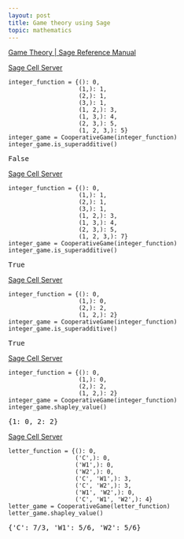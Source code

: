 ```yaml
---
layout: post
title: Game theory using Sage
topic: mathematics
---
```


[Game Theory \| Sage Reference Manual](https://doc.sagemath.org/html/en/reference/game_theory/index.html)

[Sage Cell Server](https://sagecell.sagemath.org/?z=eJzLzCtJTU8tik8rzUsuyczPU7BVqNbQtFIw0OHlUsACNAx1gLKGuGSN8Moa45U11FEAazfGowBsgglu2yEKTPFaAVVTy8uVCfV8emJuKtDjzvn5BalFiSWZZanuQBGNTLSw0UTVoZdZHF9cCtKRkpIJ0qShCQAEYEYd&lang=sage&interacts=eJyLjgUAARUAuQ==)

```
integer_function = {(): 0,
                    (1,): 1,
                    (2,): 1,
                    (3,): 1,
                    (1, 2,): 3,
                    (1, 3,): 4,
                    (2, 3,): 5,
                    (1, 2, 3,): 5}
integer_game = CooperativeGame(integer_function)
integer_game.is_superadditive()
```

<samp>False</samp>

[Sage Cell Server](https://sagecell.sagemath.org/?z=eJzLzCtJTU8tik8rzUsuyczPU7BVqNbQtFIw0OHlUsACNAx1gLKGuGSN8Moa45U11FEAazfGowBsgglu2yEKTPFaAVFjXsvLlQn1fHpibirQ4875-QWpRYklmWWp7kARjUy0sNFE1aGXWRxfXArSkZKSCdKkoQkABQpGHw==&lang=sage&interacts=eJyLjgUAARUAuQ==)

```
integer_function = {(): 0,
                    (1,): 1,
                    (2,): 1,
                    (3,): 1,
                    (1, 2,): 3,
                    (1, 3,): 4,
                    (2, 3,): 5,
                    (1, 2, 3,): 7}
integer_game = CooperativeGame(integer_function)
integer_game.is_superadditive()
```

<samp>True</samp>

[Sage Cell Server](https://sagecell.sagemath.org/?z=eJzLzCtJTU8tik8rzUsuyczPU7BVqNbQtFIw0OHlUsACNAx18MkagWSNcOtVgCio5eXKhFqcnpibCrTUOT-_ILUosSSzLNUdKKKRieYuTVQdepnF8cWlIB0pKZkgTRqaAMibNCM=&lang=sage&interacts=eJyLjgUAARUAuQ==)

```
integer_function = {(): 0,
                    (1,): 0,
                    (2,): 2,
                    (1, 2,): 2}
integer_game = CooperativeGame(integer_function)
integer_game.is_superadditive()
```

<samp>True</samp>

[Sage Cell Server](https://sagecell.sagemath.org/?z=eJzLzCtJTU8tik8rzUsuyczPU7BVqNbQtFIw0OHlUsACNAx18MkagWSNcOtVgCio5eXKhFqcnpibCrTUOT-_ILUosSSzLNUdKKKRieYuTVQdesUZiQU5qZXxZYk5pakamgArxjLh&lang=sage&interacts=eJyLjgUAARUAuQ==)

```
integer_function = {(): 0,
                    (1,): 0,
                    (2,): 2,
                    (1, 2,): 2}
integer_game = CooperativeGame(integer_function)
integer_game.shapley_value()
```

<samp>{1: 0, 2: 2}</samp>


[Sage Cell Server](https://sagecell.sagemath.org/?z=eJzLSS0pSS2KTyvNSy7JzM9TsFWo1tC0UjDQ4eVSwAQa6s7qOvikww0JyBvhlwcarwAzxBi_IiP8ikCGKBBvH1ypSS0vVw4kUNITc1OBAeKcn1-QWpRYklmW6g4U0chBDTJNFPV6xRmJBTmplfFliTmlqRqaAG1jSRk=&lang=sage&interacts=eJyLjgUAARUAuQ==)

```
letter_function = {(): 0,
                   ('C',): 0,
                   ('W1',): 0,
                   ('W2',): 0,
                   ('C', 'W1',): 3,
                   ('C', 'W2',): 3,
                   ('W1', 'W2',): 0,
                   ('C', 'W1', 'W2',): 4}
letter_game = CooperativeGame(letter_function)
letter_game.shapley_value()
```

<samp>{'C': 7/3, 'W1': 5/6, 'W2': 5/6}</samp>